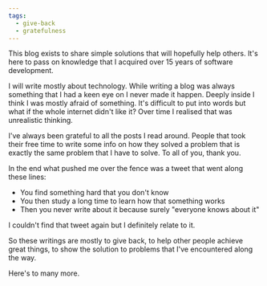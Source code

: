```yaml
---
tags:
  - give-back
  - gratefulness
---
```

This blog exists to share simple solutions that will hopefully help others. It's here to pass on knowledge that I acquired over 15 years of software development.

I will write mostly about technology. While writing a blog was always something that I had a keen eye on I never made it happen. Deeply inside I think I was mostly afraid of something. It's difficult to put into words but what if the whole internet didn't like it? Over time I realised that was unrealistic thinking. 

I've always been grateful to all the posts I read around. People that took their free time to write some info on how they solved a problem that is exactly the same problem that I have to solve. To all of you, thank you.

In the end what pushed me over the fence was a tweet that went along these lines: 
- You find something hard that you don't know
- You then study a long time to learn how that something works
- Then you never write about it because surely "everyone knows about it"

I couldn't find that tweet again but I definitely relate to it.

So these writings are mostly to give back, to help other people achieve great things, to show the solution to problems that I've encountered along the way.

Here's to many more.